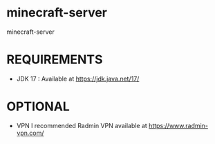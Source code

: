 # minecraft-server
minecraft-server 

# REQUIREMENTS
- JDK 17 : Available at https://jdk.java.net/17/

# OPTIONAL
- VPN
  I recommended Radmin VPN available at https://www.radmin-vpn.com/

